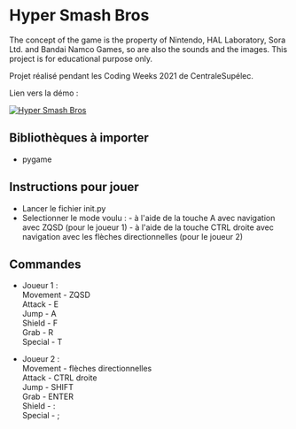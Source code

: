 # Hyper Smash Bros

The concept of the game is the property of Nintendo, HAL Laboratory, Sora Ltd. and Bandai Namco Games, so are also the sounds and the images.
This project is for educational purpose only.

Projet réalisé pendant les Coding Weeks 2021 de CentraleSupélec.


Lien vers la démo :

[![Hyper Smash Bros](https://img.youtube.com/vi/54JSfYjeWTA/0.jpg)](https://www.youtube.com/watch?v=54JSfYjeWTA)

## Bibliothèques à importer

- pygame

## Instructions pour jouer

- Lancer le fichier init.py
- Selectionner le mode voulu :
        - à l'aide de la touche A avec navigation avec ZQSD (pour le joueur 1)
        - à l'aide de la touche CTRL droite avec navigation avec les flèches directionnelles (pour le joueur 2)

## Commandes

- Joueur 1 :\
        Movement - ZQSD\
        Attack - E\
        Jump - A\
        Shield - F\
        Grab - R\
        Special - T

- Joueur 2 :\
        Movement - flèches directionnelles\
        Attack - CTRL droite\
        Jump - SHIFT\
        Grab - ENTER\
        Shield - :\
        Special - ;
